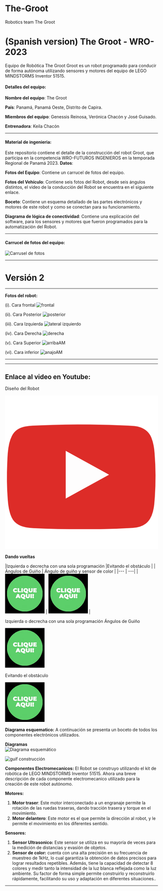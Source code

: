 # The-Groot
Robotics team The Groot
# (Spanish version) The Groot - WRO-2023
Equipo de Robótica The Groot
Groot es un robot programado para conducir de forma autónoma utilizando sensores y motores del equipo de LEGO MINDSTORMS Inventor 51515.

#### Detalles del equipo:
**Nombre del equipo**: The Groot

**País**: Panamá, Panamá Oeste, Distrito de Capira.

**Miembros del equipo**: Genessis Reinosa, Verónica Chacón y José Guisado.

**Entrenadora**: Keila Chacón 

--------------------

#### Material de ingenieria:
Este repositorio contiene el detalle de la construcción del robot Groot, que participa en la competencia WRO-FUTUROS INGENIEROS en la temporada Regional de Panamá 2023.
**Datos**:

**Fotos del Equipo**: Contiene un carrucel de fotos del equipo.

**Fotos del Vehículo**: Contiene seis fotos del Robot, desde seis ángulos distintos, el video de la conducción del Robot se encuentra en el siguiente enlace.

**Boceto**: Contiene un esquema detallado de las partes electrónicos y motores de este robot y como se conectan para su funcionamiento. 

**Diagrama de lógica de conectividad**: Contiene una explicación del software, para los sensores y motores que fueron programados para la automatización del Robot.

---------

#### Carrucel de fotos del equipo:
![Carrusel de fotos ](https://github.com/ProfaKeila/The-Groot/assets/112026718/af9ee1f7-a4c2-4ad2-b629-48ccbaddd912)

------------------------------------
# **Versión 2**
------------------------------------

**Fotos del robot:**

(i).	Cara frontal
 ![frontal](https://github.com/ProfaKeila/The-Groot/assets/112026718/7c74ec36-7037-46b6-8f93-2ec1be524e89)


(ii).	Cara Posterior
 ![posterior](https://github.com/ProfaKeila/The-Groot/assets/112026718/6d06613f-7661-411a-9901-563f9ba9ef47)


(iii). Cara Izquierda
 ![lateral izquierdo](https://github.com/ProfaKeila/The-Groot/assets/112026718/59579062-eff8-4158-9bdd-41f98c15f96a)


(iv).	Cara Derecha
 ![derecha](https://github.com/ProfaKeila/The-Groot/assets/112026718/0f1625d7-346f-41c9-bd50-10b3decb72f8)


(v).	Cara Superior
 ![arribaAM](https://github.com/ProfaKeila/The-Groot/assets/112026718/6e5b0fe3-5fef-454f-99ef-0739b9e6584a)


(vi).	Cara inferior
![anajoAM](https://github.com/ProfaKeila/The-Groot/assets/112026718/7a0d0976-071c-4e49-992f-f4d3f9726c4b)

  
------------------------------------------------
------------------------------------------------

## **Enlace al video en Youtube**:

Diseño del Robot

[![Explain](assets/545.png)](https://youtu.be/4QOwgeUl5-I?si=DpHX9Tr0fYKvHIKd)

**Dando vueltas**

|Izquierda o decrecha con una sola programación |Evitando el obstáculo              |
| Ángulos de Guiño                              | Ángulo de guiño y sensor de color |
|--- | ---|
| [![Left_Video](assets/GreenClick.jpeg)](https://youtu.be/2Pd3Xvt8iUM) | [![Left_Video](assets/GreenClick.jpeg)](https://youtu.be/_-UqVCLI1og?si=oOWh4Tbge2MKK2M2) |

Izquierda o decrecha con una sola programación
Ángulos de Guiño 

 [![Left_Video](assets/GreenClick.jpeg)](https://youtu.be/2Pd3Xvt8iUM) 

Evitando el obstáculo 
 

 [![Left_Video](assets/GreenClick.jpeg)](https://youtu.be/_-UqVCLI1og?si=oOWh4Tbge2MKK2M2) 

**Diagrama esquematico:**
A continuación se presenta un boceto de todos los componentes electrónicos utilizados.
 
**Diagramas**  
![Diagrama esquemático ](https://github.com/ProfaKeila/The-Groot/assets/112026718/0ed0c8ac-8561-4d94-a89e-b28cebbeec75)

![guif construcción](https://github.com/ProfaKeila/The-Groot/assets/112026718/a383674c-7c57-477c-a89f-57e265497314)

**Componentes Electromecanicos:**
El Robot se construyo utilizando el kit de robótica de LEGO MINDSTORMS Inventor 51515. Ahora una breve descripción de cada componente electromecanico utilizado para la creación de este robot autónomo.

**Motores:** 
1.	**Motor traser**: Este  motor interconectado a un engranaje  permite la rotación de las ruedas traseras, dando tracción trasera y torque en el movimiento.
2.	**Motor delantero**: Este motor es el que permite la dirección al robot, y le permite el movimiento en los diferentes sentido.

**Sensores:**
1.	**Sensor Ultrasonico:** Este sensor se utiliza en su mayoría de veces para la medición de distancias y evasión de objetos.
3.	**Sensor de color:** cuenta con una alta precisión en su frecuencia de muestreo de 1kHz, lo cual garantiza la obtención de datos precisos para lograr resultados repetibles. Además, tiene la capacidad de detectar 8 colores y medir tanto la intensidad de la luz blanca reflejada como la luz ambiente. Su factor de forma simple permite construirlo y reconstruirlo rápidamente, facilitando su uso y adaptación en diferentes situaciones..

----------------------------------------------------------
